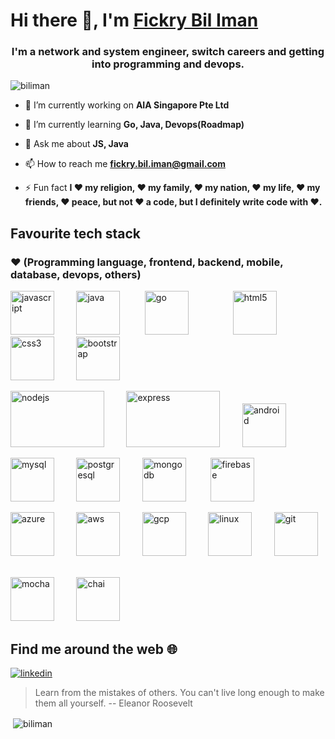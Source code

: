 # Hi there 👋, I'm [Fickry Bil Iman](https://www.github.com/biliman)

<h3 align="center">I'm a network and system engineer, switch careers and getting into programming and devops.</h3>

<p align="left"> <img src="https://komarev.com/ghpvc/?username=biliman" alt="biliman" /> </p>


- 🔭 I’m currently working on **AIA Singapore Pte Ltd**

- 🌱 I’m currently learning **Go, Java, Devops(Roadmap)**

- 💬 Ask me about **JS, Java**

- 📫 How to reach me **fickry.bil.iman@gmail.com**

- ⚡ Fun fact **I ❤️ my religion, ❤️ my family, ❤️ my nation, ❤️ my life, ❤️ my friends, ❤️ peace, but not ❤️ a code, but I definitely write code with ❤️.**

## Favourite tech stack
### ❤️ (Programming language, frontend, backend, mobile, database, devops, others) 
<p align="left">

  <img src="https://www.vectorlogo.zone/logos/javascript/javascript-icon.svg" alt="javascript" width="70" height="70"/>&nbsp;&nbsp;&nbsp;&nbsp;&nbsp;&nbsp;&nbsp;&nbsp;
  <img src="https://www.vectorlogo.zone/logos/java/java-icon.svg" alt="java" width="70" height="70"/> &nbsp;&nbsp;&nbsp;&nbsp;&nbsp;&nbsp;&nbsp;&nbsp;
  <img src="https://www.vectorlogo.zone/logos/golang/golang-icon.svg" alt="go" width="70" height="70"/>&nbsp;&nbsp;&nbsp;&nbsp;&nbsp;&nbsp;&nbsp;&nbsp;
  &nbsp;&nbsp;&nbsp;&nbsp;&nbsp;&nbsp;&nbsp;&nbsp;
  <img src="https://www.vectorlogo.zone/logos/w3_html5/w3_html5-icon.svg" alt="html5" width="70" height="70"/>&nbsp;&nbsp;&nbsp;&nbsp;&nbsp;&nbsp;&nbsp;&nbsp;
  <img src="https://www.vectorlogo.zone/logos/netlifyapp_watercss/netlifyapp_watercss-official.svg" alt="css3" width="70" height="70"/>&nbsp;&nbsp;&nbsp;&nbsp;&nbsp;&nbsp;&nbsp;&nbsp;
  <img src="https://www.vectorlogo.zone/logos/getbootstrap/getbootstrap-icon.svg" alt="bootstrap" width="70" height="70"/>&nbsp;&nbsp;&nbsp;&nbsp;&nbsp;&nbsp;&nbsp;&nbsp;
  
  
  <img src="https://www.vectorlogo.zone/logos/nodejs/nodejs-ar21.svg" alt="nodejs" width="150" height="90"/>&nbsp;&nbsp;&nbsp;&nbsp;&nbsp;&nbsp;&nbsp;&nbsp;
  <img src="https://www.vectorlogo.zone/logos/expressjs/expressjs-ar21.svg" alt="express" width="150" height="90"/>&nbsp;&nbsp;&nbsp;&nbsp;&nbsp;&nbsp;&nbsp;&nbsp;
  <img src="https://www.vectorlogo.zone/logos/android/android-icon.svg" alt="android" width="70" height="70"/>&nbsp;&nbsp;&nbsp;&nbsp;&nbsp;&nbsp;&nbsp;&nbsp;
  
  <img src="https://www.vectorlogo.zone/logos/mysql/mysql-official.svg" alt="mysql" width="70" height="70"/>&nbsp;&nbsp;&nbsp;&nbsp;&nbsp;&nbsp;&nbsp;&nbsp;
  <img src="https://www.vectorlogo.zone/logos/postgresql/postgresql-icon.svg" alt="postgresql" width="70" height="70"/>&nbsp;&nbsp;&nbsp;&nbsp;&nbsp;&nbsp;&nbsp;&nbsp;
  <img src="https://www.vectorlogo.zone/logos/mongodb/mongodb-icon.svg" alt="mongodb" width="70" height="70"/> &nbsp;&nbsp;&nbsp;&nbsp;&nbsp;&nbsp;&nbsp;&nbsp;
  <img src="https://www.vectorlogo.zone/logos/firebase/firebase-icon.svg" alt="firebase" width="70" height="70"/>&nbsp;&nbsp;&nbsp;&nbsp;&nbsp;&nbsp;&nbsp;&nbsp;
  
  <img src="https://www.vectorlogo.zone/logos/microsoft_azure/microsoft_azure-icon.svg" alt="azure" width="70" height="70"/>&nbsp;&nbsp;&nbsp;&nbsp;&nbsp;&nbsp;&nbsp;&nbsp;
  <img src="https://www.vectorlogo.zone/logos/amazon_aws/amazon_aws-icon.svg" alt="aws" width="70" height="70"/>&nbsp;&nbsp;&nbsp;&nbsp;&nbsp;&nbsp;&nbsp;&nbsp;
  <img src="https://www.vectorlogo.zone/logos/google_cloud/google_cloud-icon.svg" alt="gcp" width="70" height="70"/>&nbsp;&nbsp;&nbsp;&nbsp;&nbsp;&nbsp;&nbsp;&nbsp;
  <img src="https://www.vectorlogo.zone/logos/linux/linux-icon.svg" alt="linux" width="70" height="70"/>&nbsp;&nbsp;&nbsp;&nbsp;&nbsp;&nbsp;&nbsp;&nbsp;
  <img src="https://www.vectorlogo.zone/logos/git-scm/git-scm-icon.svg" alt="git" width="70" height="70"/>&nbsp;&nbsp;&nbsp;&nbsp;&nbsp;&nbsp;&nbsp;&nbsp;
  
  <img src="https://www.vectorlogo.zone/logos/mochajs/mochajs-icon.svg" alt="mocha" width="70" height="70"/>&nbsp;&nbsp;&nbsp;&nbsp;&nbsp;&nbsp;&nbsp;&nbsp;
  <img src="https://www.vectorlogo.zone/logos/chaijs/chaijs-icon.svg" alt="chai" width="70" height="70"/>&nbsp;&nbsp;&nbsp;&nbsp;&nbsp;&nbsp;&nbsp;&nbsp;
  
</p>

## Find me around the web :globe_with_meridians:
<p align="left">
<a href="https://linkedin.com/in/fickry-bil-iman-49347b17" target="blank">
  <img src="https://img.icons8.com/color/96/000000/linkedin.png" alt="linkedin"/>
</a>
</p>

> Learn from the mistakes of others. You can't live long enough to make them all yourself.
> -- Eleanor Roosevelt

<p>&nbsp;<img align="center" src="https://github-readme-stats.vercel.app/api?username=biliman&&theme=dark&show_icons=true" alt="biliman" /></p>
